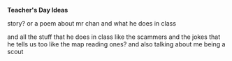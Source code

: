 **Teacher's Day Ideas**

story? 
or a poem 
about mr chan and what he does in class

and all the stuff that he does in class
like the scammers
and the jokes that he tells us too
like the map reading ones? 
and also talking about me being a scout

